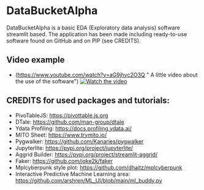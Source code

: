 # DataBucketAlpha
DataBucketAlpha is a basic EDA (Exploratory data analysis) software streamlit based.
The application has been made including ready-to-use software found on GitHub and on PIP (see CREDITS).

## Video example
* (https://www.youtube.com/watch?v=aG9jhyc2O3Q " A little video about the use of the software")
[![Watch the video](https://img.youtube.com/vi/aG9jhyc2O3Q/maxresdefault.jpg)](https://youtu.be/aG9jhyc2O3Q)

## CREDITS for used packages and tutorials:
* PivoTableJS: https://pivottable.js.org
* DTale: https://github.com/man-group/dtale
* Ydata Profiling: https://docs.profiling.ydata.ai/
* MITO Sheet: https://www.trymito.io/
* Pygwalker: https://github.com/Kanaries/pygwalker
* Jupyterlite: https://pypi.org/project/jupyterlite/
* Aggrid Builder: https://pypi.org/project/streamlit-aggrid/
* Faker: https://github.com/joke2k/faker
* Mplcyberpunk style plot: https://github.com/dhaitz/mplcyberpunk
* Interactive Predictive Machine Learning area: https://github.com/arshren/ML_UI/blob/main/ml_buddy.py

